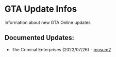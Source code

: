 # GTA Update Infos
Information about new GTA Online updates 

## Documented Updates:

- The Criminal Enterprises (2022/07/26) - [mpsum2](mpsum2/)
